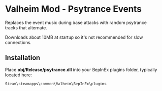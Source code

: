 # Valheim Mod - Psytrance Events

Replaces the event music during base attacks with random psytrance tracks that alternate.

Downloads about 10MB at startup so it's not recommended for slow connections.

## Installation

Place **obj/Release/psytrance.dll** into your BepInEx plugins folder, typically located here:

    Steam\steamapps\common\Valheim\BepInEx\plugins
